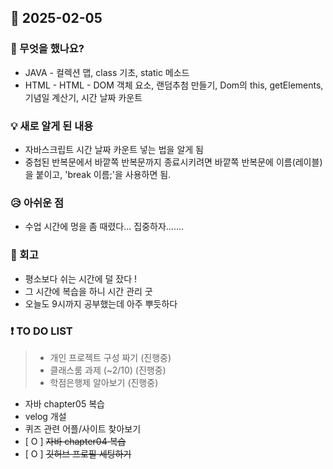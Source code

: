 ## 📅 2025-02-05
### 👀 무엇을 했나요?
- JAVA - 컬렉션 맵, class 기초, static 메소드
- HTML - HTML - DOM 객체 요소, 랜덤추첨 만들기, Dom의 this, getElements, 기념일 계산기, 시간 날짜 카운트

### 💡 새로 알게 된 내용
- 자바스크립트 시간 날짜 카운트 넣는 법을 알게 됨
- 중첩된 반복문에서 바깥쪽 반복문까지 종료시키려면 바깥쪽 반복문에 이름(레이블)을 붙이고,
'break 이름;'을 사용하면 됨.

### 😥 아쉬운 점
- 수업 시간에 멍을 좀 때렸다... 집중하자.......

### 💬 회고
- 평소보다 쉬는 시간에 덜 잤다 !
- 그 시간에 복습을 하니 시간 관리 굿
- 오늘도 9시까지 공부했는데 아주 뿌듯하다

### ❗ TO DO LIST
>- 개인 프로젝트 구성 짜기 (진행중)
>- 클래스룸 과제 (~2/10) (진행중)
>- 학점은행제 알아보기 (진행중)
- 자바 chapter05 복습
- velog 개설
- 퀴즈 관련 어플/사이트 찾아보기
- [ O ] ~~자바 chapter04 복습~~ 
- [ O ] ~~깃허브 프로필 세팅하기~~